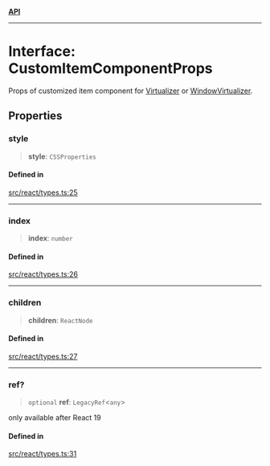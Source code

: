 [**API**](../../API.md)

***

# Interface: CustomItemComponentProps

Props of customized item component for [Virtualizer](../functions/Virtualizer.md) or [WindowVirtualizer](../functions/WindowVirtualizer.md).

## Properties

### style

> **style**: `CSSProperties`

#### Defined in

[src/react/types.ts:25](https://github.com/inokawa/virtua/blob/821400e846ec2c2c787245e430bae0769921405f/src/react/types.ts#L25)

***

### index

> **index**: `number`

#### Defined in

[src/react/types.ts:26](https://github.com/inokawa/virtua/blob/821400e846ec2c2c787245e430bae0769921405f/src/react/types.ts#L26)

***

### children

> **children**: `ReactNode`

#### Defined in

[src/react/types.ts:27](https://github.com/inokawa/virtua/blob/821400e846ec2c2c787245e430bae0769921405f/src/react/types.ts#L27)

***

### ref?

> `optional` **ref**: `LegacyRef`\<`any`\>

only available after React 19

#### Defined in

[src/react/types.ts:31](https://github.com/inokawa/virtua/blob/821400e846ec2c2c787245e430bae0769921405f/src/react/types.ts#L31)
